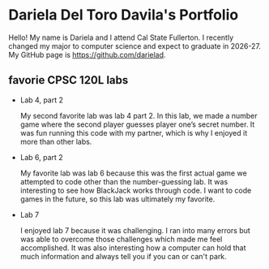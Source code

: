 # Dariela Del Toro Davila's Portfolio

Hello! My name is Dariela and I attend Cal State Fullerton. I recently changed my major to computer science and expect to graduate in 2026-27.
My GitHub page is https://github.com/darielad.

## favorie CPSC 120L labs

* Lab 4, part 2

  My second favorite lab was lab 4 part 2. In this lab, we made a number game where the second player guesses player one’s secret number. It was fun running this code with my partner, which is why I enjoyed it more than other labs. 

* Lab 6, part 2

  My favorite lab was lab 6 because this was the first actual game we attempted to code other than the number-guessing lab. It was interesting to see how BlackJack works through code. I want to code games in the future, so this lab was ultimately my favorite.
  
* Lab 7

  I enjoyed lab 7 because it was challenging. I ran into many errors but was able to overcome those challenges which made me feel accomplished. It was also interesting how a computer can hold that much information and always tell you if you can or can't park.
